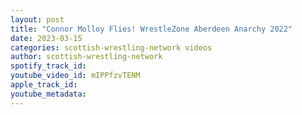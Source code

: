 ```yaml
---
layout: post
title: "Connor Molloy Flies! WrestleZone Aberdeen Anarchy 2022"
date: 2023-03-15
categories: scottish-wrestling-network videos
author: scottish-wrestling-network
spotify_track_id: 
youtube_video_id: mIPPfzvTENM
apple_track_id: 
youtube_metadata: 
---
```

